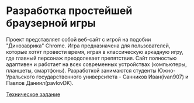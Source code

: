 # Разработка простейшей браузерной игры
Проект представляет собой веб-сайт с игрой на подобии "Динозаврика" Chrome. Игра предназначена для пользователей, которые хотят провести время, играя в классическую аркадную игру, где главный персонаж преодолевает препятствия. Сайт полностью адаптивен и работает на всех современных устройствах (компьютеры, планшеты, смартфоны). Разработкой занимаются студенты Южно-Уральского государственного университета - Санников Иван(ivan907) и Павлов Даниил(pavlovDK).

[Техническое задание](Техническое%20задание.md)
